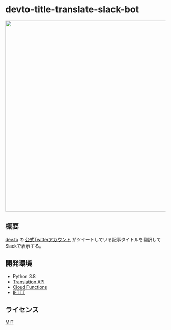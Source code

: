 # devto-title-translate-slack-bot

<img width="600" src="https://user-images.githubusercontent.com/46714670/105673862-001b8200-5f2a-11eb-8e40-eb753185e780.png">

## 概要

[dev.to](https://dev.to/)
の
[公式Twitterアカウント](https://twitter.com/thepracticaldev)
がツイートしている記事タイトルを翻訳してSlackで表示する。

## 開発環境

* Python 3.8
* [Translation API](https://cloud.google.com/translate?hl=ja)
* [Cloud Functions](https://cloud.google.com/functions?hl=ja)
* [IFTTT](https://ifttt.com)

## ライセンス

[MIT](https://github.com/NekoSarada1101/devto-title-translate-slack-bot/blob/main/LICENSE)
